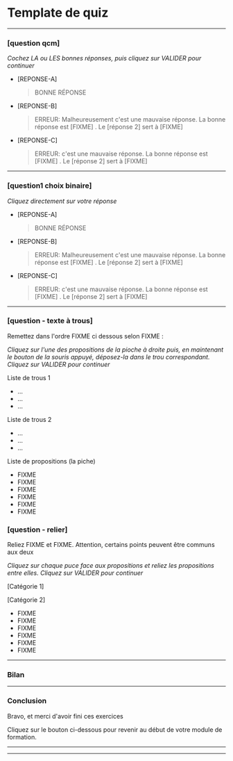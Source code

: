 # Template de quiz

----

### [question qcm] 

_Cochez LA ou LES bonnes réponses, puis cliquez sur VALIDER pour continuer_

* [REPONSE-A]
  > BONNE RÉPONSE
* [REPONSE-B]
  > ERREUR: Malheureusement c'est une mauvaise réponse. La bonne réponse est [FIXME] . Le [réponse 2] sert à [FIXME]
* [REPONSE-C]
  > ERREUR: c'est une mauvaise réponse. La bonne réponse est [FIXME] . Le [réponse 2] sert à [FIXME]

----

### [question1 choix binaire] 

_Cliquez directement sur votre réponse_

* [REPONSE-A]
  > BONNE RÉPONSE
* [REPONSE-B]
  > ERREUR: Malheureusement c'est une mauvaise réponse. La bonne réponse est [FIXME] . Le [réponse 2] sert à [FIXME]
* [REPONSE-C]
  > ERREUR: c'est une mauvaise réponse. La bonne réponse est [FIXME] . Le [réponse 2] sert à [FIXME]

----

### [question - texte à trous]

Remettez dans l'ordre FIXME ci dessous selon FIXME :

_Cliquez sur l'une des propositions de la pioche à droite puis, en maintenant le bouton de la souris appuyé, déposez-la dans le trou correspondant. Cliquez sur VALIDER pour continuer_


Liste de trous 1

- ...
- ...
- ...

Liste de trous 2

- ...
- ...
- ...

Liste de propositions (la piche) 

- FIXME
- FIXME
- FIXME
- FIXME
- FIXME
- FIXME


### [question - relier]

Reliez FIXME et FIXME.
Attention, certains points peuvent être communs aux deux

_Cliquez sur chaque puce face aux propositions et reliez les propositions entre elles. Cliquez sur VALIDER pour continuer_

[Catégorie 1]

[Catégorie 2]

<!-- Liste de propositions (la pioche)  -->

- FIXME
- FIXME
- FIXME
- FIXME
- FIXME
- FIXME


----

### Bilan

----

### Conclusion

Bravo, et merci d'avoir fini ces exercices

Cliquez sur le bouton ci-dessous pour revenir au début de votre module de formation.

----

<!--

QUESTIONS:
- Selon vous, FIXME sert-il à :
- Qu'est-il indispensable de FIXME lors de FIXME  ?
- Pour chaque proposition, dites si elle est VRAIE ou FAUSSE, puis cliquez sur VALIDER pour continuer


MESSAGE BONNE REPONSE:
- C'est une excellente réponse, bravo !
- Oui, c'est bien la bonne réponse !

MESSAGES D'ERREUR

Intro:
- Malheureusement c'est une mauvaise réponse !
- Ce n'est pas la réponse attendue !
- Raté. 

Suite:
- La bonne réponse est FIXME 
- Les bonnes réponses sont FIXME 

Explication:
- FIXME consiste à  ...
- FIXME sert à  ...
- Le rôle de FIXME est ...

Conclusion

-->

----
